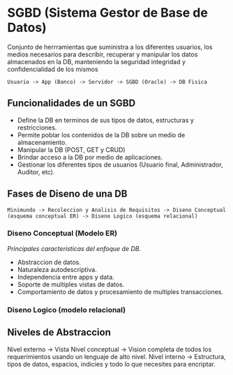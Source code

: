 # SGBD (Sistema Gestor de Base de Datos)
Conjunto de herrramientas que suministra a los diferentes usuarios, los medios necesarios para describir, recuperar y manipular los datos almacenados en la DB, manteniendo la seguridad integridad y confidencialidad de los mismos

    Usuario -> App (Banco) -> Servidor -> SGBD (Oracle) -> DB Fisica

## Funcionalidades de un SGBD
- Define la DB en terminos de sus tipos de datos, estructuras y restricciones.
- Permite poblar los contenidos de la DB sobre un medio de almacenamiento.
- Manipular la DB (POST, GET y CRUD)
- Brindar acceso a la DB por medio de aplicaciones.
- Gestionar los diferentes tipos de usuarios (Usuario final, Administrador, Auditor, etc).

## Fases de Diseno de una DB
    Minimundo -> Recoleccion y Analisis de Requisitos -> Diseno Conceptual (esquema conceptual ER) -> Diseno Logico (esquema relacional)

### Diseno Conceptual (Modelo ER)
*Principales caracteristicas del enfoque de DB.*
- Abstraccion de datos.
- Naturaleza autodescriptiva.
- Independencia entre apps y data.
- Soporte de multiples vistas de datos.
- Comportamiento de datos y procesamiento de multiples transacciones.
### Diseno Logico (modelo relacional)

## Niveles de Abstraccion

Nivel externo -> Vista
Nivel conceptual -> Vision completa de todos los requerimientos usando un lenguaje de alto nivel.
Nivel interno -> Estructura, tipos de datos, espacios, indicies y todo lo que necesites para encriptar.

